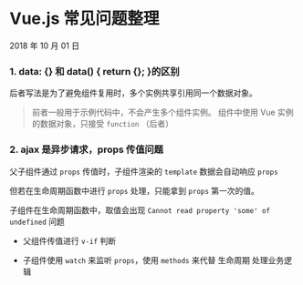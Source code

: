 # Vue.js 常见问题整理

2018 年 10 月 01 日

### 1. data: {} 和 data() { return {}; }的区别

后者写法是为了避免组件复用时，多个实例共享引用同一个数据对象。

> 前者一般用于示例代码中，不会产生多个组件实例。
> 组件中使用 Vue 实例的数据对象，只接受 `function` （后者）

### 2. ajax 是异步请求，props 传值问题

父子组件通过 `props` 传值时，子组件渲染的 `template` 数据会自动响应 `props`

但若在生命周期函数中进行 `props` 处理，只能拿到 `props` 第一次的值。

子组件在生命周期函数中，取值会出现 `Cannot read property 'some' of undefined` 问题


  * 父组件传值进行 `v-if` 判断

  * 子组件使用 `watch` 来监听 `props`，使用 `methods` 来代替 生命周期 处理业务逻辑